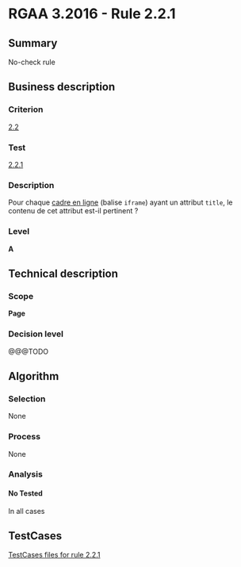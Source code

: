 # RGAA 3.2016 - Rule 2.2.1

## Summary
No-check rule


## Business description

### Criterion
[2.2](http://references.modernisation.gouv.fr/rgaa-accessibilite/criteres.html#crit-2-2)

### Test
[2.2.1](http://references.modernisation.gouv.fr/rgaa-accessibilite/criteres.html#test-2-2-1)

### Description
<div lang="fr">Pour chaque <a href="http://references.modernisation.gouv.fr/rgaa-accessibilite/glossaire.html#cadre-en-ligne">cadre en ligne</a> (balise <code lang="en">iframe</code>) ayant un attribut <code lang="en">title</code>, le contenu de cet attribut est-il pertinent&nbsp;?</div>

### Level
**A**


## Technical description

### Scope
**Page**

### Decision level
@@@TODO


## Algorithm

### Selection
None

### Process
None

### Analysis

#### No Tested
In all cases


##  TestCases

[TestCases files for rule 2.2.1](https://github.com/Asqatasun/Asqatasun/tree/RGAA_3.2016/rules/rules-rgaa3.2016/src/test/resources/testcases/rgaa32016/Rgaa32016Rule020201/)


